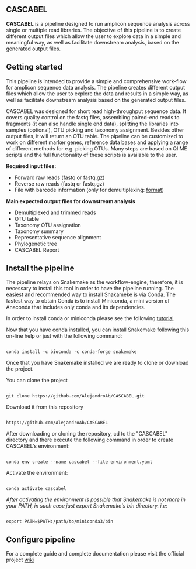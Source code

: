 ## CASCABEL

**CASCABEL** is a pipeline designed to run amplicon sequence analysis across single or multiple read libraries.
The objective of this pipeline is to create different output files which allow the user to explore data in a simple and
meaningful way, as well as facilitate downstream analysis, based on the generated output files.


## Getting started

This pipeline is intended to provide a simple and comprehensive work-flow for amplicon sequence data analysis. The pipeline creates different output files which allow the user to explore the data and results in a simple way, as well as facilitate downstream analysis based on the generated output files.

CASCABEL was designed for short read high-throughput sequence data. It covers quality control on the fastq files, assembling paired-end reads to fragments (it can also handle single end data), splitting the libraries into samples (optional), OTU picking and taxonomy assignment. Besides other output files, it will return an OTU table.
The pipeline can be customized to work on different marker genes, reference data bases and applying a range of different methods for e.g. picking OTUs. Many steps are based on QIIME scripts and the full functionality of these scripts is available to the user.

                      
**Required input files:**
                         
+ Forward raw reads (fastq or fastq.gz)
+ Reverse raw reads (fastq or fastq.gz)
+ File with barcode information (only for demultiplexing: [format](http://qiime.org/documentation/file_formats.html#metadata-mapping-files))

  
**Main expected output files for downstream analysis**

+ Demultiplexed and trimmed reads
+ OTU table
+ Taxonomy OTU assignation
+ Taxonomy summary
+ Representative sequence alignment
+ Phylogenetic tree
+ CASCABEL Report

## Install the pipeline

The pipeline relays on Snakemake as the workflow-engine, therefore, it is necessary to install this tool in order to have the pipeline running. The easiest and recommended way to install Snakameke is via Conda. The fastest way to obtain Conda is to install Miniconda, a mini version of Anaconda that includes only conda and its dependencies. 

In order to install conda or miniconda please see the following [tutorial](https://docs.conda.io/projects/conda/en/latest/user-guide/install/download.html)

Now that you have conda installed, you can install Snakemake following this on-line help or just with the following command:

<pre><code class="text">
conda install -c bioconda -c conda-forge snakemake
</code></pre>

Once that you have Snakemake installed we are ready to clone or download the project.

You can clone the project

<pre><code class="text">
git clone https://github.com/AlejandroAb/CASCABEL.git
</code></pre>

Download it from this repository

<pre><code class="text">
https://github.com/AlejandroAb/CASCABEL
</code></pre>

After downloading or cloning the repository, cd to the "CASCABEL" directory and there execute the following command in order to create CASCABEL's environment:

<pre><code class="text">
conda env create --name cascabel --file environment.yaml
</code></pre>

Activate the environment:

<pre><code class="text">
conda activate cascabel
</code></pre>

*After activating the environment is possible that Snakemake is not more in your PATH, in such case just export Snakemake's bin directory. i.e:*

<pre><code class="text">
export PATH=$PATH:/path/to/miniconda3/bin
</code></pre>


## Configure pipeline

For a complete guide and complete documentation please visit the official project [wiki](http://redmine.nioz.nl/projects/pipeline-for-amplicon-analysis/wiki/Wiki) 
